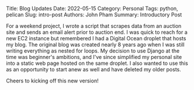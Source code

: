 Title: Blog Updates
Date: 2022-05-15
Category: Personal
Tags: python, pelican
Slug: intro-post
Authors: John Pham
Summary: Introductory Post

For a weekend project, I wrote a script that scrapes data from an auction site and sends an email alert prior to auction
end. I was quick to reach for a new EC2 instance but remembered I had a Digital Ocean droplet that hosts my blog. The
original blog was created nearly 8 years ago when I was still writing everything as nested for loops. My decision to use
Django at the time was beginner's ambitions, and I've since simplified my personal site into a static web page hosted on
the same droplet. I also wanted to use this as an opportunity to start anew as well and have deleted my older posts.

Cheers to kicking off this new version!



  